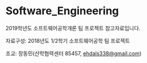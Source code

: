 # Software_Engineering

2019학년도 소프트웨어공학개론 팀 프로젝트 참고자료입니다.

자료구성: 2018년도 1/2학기 소프트웨어공학 팀 프로젝트 

조교: 장동민(산학협력센터 85457, ehdals338@gmail.com)
